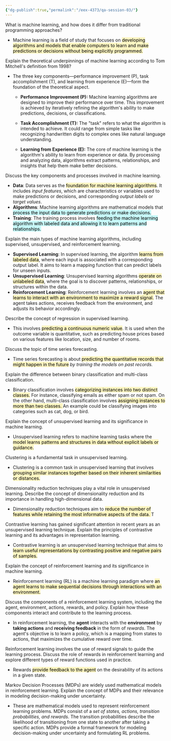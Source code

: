 ```yaml
---
{"dg-publish":true,"permalink":"/eex-4373/qa-session-03/"}
---
```



What is machine learning, and how does it differ from traditional programming approaches?

- Machine learning is a field of study that focuses on <mark style="background: #FFF3A3A6;">developing algorithms and models that enable computers to learn and make predictions or decisions without being explicitly programmed.</mark>


Explain the theoretical underpinnings of machine learning according to Tom Mitchell's definition from 1998?

-  The three key components—performance improvement (P), task accomplishment (T), and learning from experience (E)—form the foundation of the theoretical aspect.
  
	- **Performance Improvement (P):** Machine learning algorithms are designed to improve their performance over time. This improvement is achieved by iteratively refining the algorithm's ability to make predictions, decisions, or classifications.
    
	- **Task Accomplishment (T):** The "task" refers to what the algorithm is intended to achieve. It could range from simple tasks like recognizing handwritten digits to complex ones like natural language understanding. 
    
	- **Learning from Experience (E):** The core of machine learning is the algorithm's ability to learn from experience or data. By processing and analyzing data, algorithms extract patterns, relationships, and insights that help them make better decisions.

Discuss the key components and processes involved in machine learning.

- **Data**: Data serves as the <mark style="background: #FFF3A3A6;">foundation for machine learning algorithms</mark>. It includes *input features*, which are characteristics or variables used to make predictions or decisions, and corresponding *output labels* or *target values*.
- **Algorithms**: Machine learning algorithms are mathematical models that <mark style="background: #ABF7F7A6;">process the input data to generate predictions or make decisions.</mark> 
- **Training**: The training process involves <mark style="background: #ABF7F7A6;">feeding the machine learning algorithm with labeled data and allowing it to learn patterns and relationships.</mark>

Explain the main types of machine learning algorithms, including supervised, unsupervised, and reinforcement learning.

-  **Supervised Learning**: In supervised learning, the algorithm <mark style="background: #FFF3A3A6;">learns from labeled data</mark>, where each input is associated with a corresponding output label. It aims to learn a mapping function that can predict labels for unseen inputs. 
- **Unsupervised Learning**: Unsupervised learning algorithms <mark style="background: #FFF3A3A6;">operate on unlabeled data</mark>, where the goal is to discover patterns, relationships, or structures within the data.
- **Reinforcement Learning**: Reinforcement learning involves an <mark style="background: #FFF3A3A6;">agent that learns to interact with an environment to maximize a reward signal.</mark> The agent takes actions, receives feedback from the environment, and adjusts its behavior accordingly. 

Describe the concept of regression in supervised learning.

- This involves <mark style="background: #FFF3A3A6;">predicting a continuous numeric value</mark>. It is used when the outcome variable is quantitative, such as predicting house prices based on various features like location, size, and number of rooms.

Discuss the topic of time series forecasting. 

- Time series forecasting is about <mark style="background: #FFF3A3A6;">predicting the quantitative records that might happen in the future</mark> *by training the models on past records.*

Explain the difference between binary classification and multi-class classification.

- Binary classification involves <mark style="background: #FFF3A3A6;">categorizing instances into two distinct classes.</mark> For instance, classifying emails as either spam or not spam. On the other hand, multi-class classification involves <mark style="background: #FFF3A3A6;">assigning instances to more than two classes. </mark>An example could be classifying images into categories such as cat, dog, or bird. 


Explain the concept of unsupervised learning and its significance in machine learning.

- Unsupervised learning refers to machine learning tasks where the <mark style="background: #FFF3A3A6;">model learns patterns and structures in data without explicit labels or guidance.</mark>

Clustering is a fundamental task in unsupervised learning. 

- Clustering is a common task in unsupervised learning that involves <mark style="background: #FFF3A3A6;">grouping similar instances together based on their inherent similarities or distances. </mark>

Dimensionality reduction techniques play a vital role in unsupervised learning. Describe the concept of dimensionality reduction and its importance in handling high-dimensional data.

- Dimensionality reduction techniques aim to <mark style="background: #FFF3A3A6;">reduce the number of features while retaining the most informative aspects of the data. </mark> T

Contrastive learning has gained significant attention in recent years as an unsupervised learning technique. Explain the principles of contrastive learning and its advantages in representation learning. 

- Contrastive learning is an unsupervised learning technique that aims to <mark style="background: #FFF3A3A6;">learn useful representations by contrasting positive and negative pairs of samples.</mark> 

Explain the concept of reinforcement learning and its significance in machine learning. 

- Reinforcement learning (RL) is a machine learning paradigm where <mark style="background: #FFF3A3A6;">an agent learns to make sequential decisions through interactions with an environment. </mark>

Discuss the components of a reinforcement learning system, including the agent, environment, actions, rewards, and policy. Explain how these components interact and contribute to the learning process.

- In reinforcement learning, the **agent** interacts with the **environment** by **taking actions** and **receiving feedback** in the form of *rewards*. The agent's objective is to learn a policy, which is a mapping from states to actions, that maximizes the cumulative reward over time. 

Reinforcement learning involves the use of reward signals to guide the learning process. Discuss the role of rewards in reinforcement learning and explore different types of reward functions used in practice. 

- Rewards <mark style="background: #FFF3A3A6;">provide feedback to the agent</mark> on the desirability of its actions in a given state.

Markov Decision Processes (MDPs) are widely used mathematical models in reinforcement learning. Explain the concept of MDPs and their relevance in modeling decision-making under uncertainty.

- These are mathematical models used to represent reinforcement learning problems. MDPs consist of a *set of states, actions, transition probabilities, and rewards.* The transition probabilities describe the likelihood of transitioning from one state to another after taking a specific action. MDPs provide a formal framework for modeling decision-making under uncertainty and formulating RL problems.

